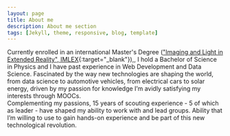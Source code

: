 ```yaml
---
layout: page
title: About me
description: About me section
tags: [Jekyll, theme, responsive, blog, template]
---
```


Currently enrolled in an international Master's Degree (["Imaging and Light in Extended Reality", IMLEX](https://imlex.org/){:target="_blank"}),, I hold a Bachelor of Science in Physics and I have past experience in Web Development and Data Science. Fascinated by the way new technologies are shaping the world, from data science to automotive vehicles, from electrical cars to solar energy, driven by my passion for knowledge I’m avidly satisfying my interests through MOOCs.
<br/>
Complementing my passions, 15 years of scouting experience - 5 of which as leader - have shaped my ability to work with and lead groups. Ability that I’m willing to use to gain hands-on experience and be part of this new technological revolution.
